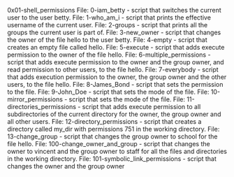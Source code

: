 0x01-shell_permissions
File: 0-iam_betty - script that switches the current user to the user betty.
File: 1-who_am_i - script that prints the effective username of the current user.
File: 2-groups - script that prints all the groups the current user is part of.
File: 3-new_owner - script that changes the owner of the file hello to the user betty.
File: 4-empty - script that creates an empty file called hello.
File: 5-execute - script that adds execute permission to the owner of the file hello.
File: 6-multiple_permissions - script that adds execute permission to the owner and the group owner, and read permission to other users, to the file hello.
File: 7-everybody - script that adds execution permission to the owner, the group owner and the other users, to the file hello.
File: 8-James_Bond - script that sets the permission to the file.
File: 9-John_Doe - script that sets the mode of the file.
File: 10-mirror_permissions - script that sets the mode of the file.
File: 11-directories_permissions - script that adds execute permission to all subdirectories of the current directory for the owner, the group owner and all other users.
File: 12-directory_permissions - script that creates a directory called my_dir with permissions 751 in the working directory.
File: 13-change_group - script that changes the group owner to school for the file hello.
File: 100-change_owner_and_group - script that changes the owner to vincent and the group owner to staff for all the files and directories in the working directory.
File: 101-symbolic_link_permissions - script that changes the owner and the group owner 

